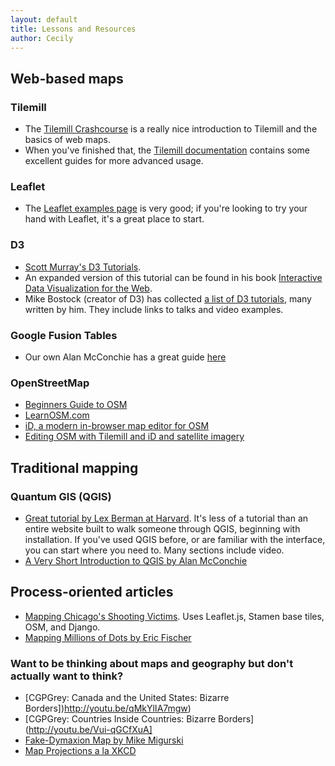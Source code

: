 ```yaml
---
layout: default
title: Lessons and Resources
author: Cecily
---
```

Web-based maps
--------------

### Tilemill 

- The [Tilemill Crashcourse](http://www.mapbox.com/tilemill/docs/crashcourse/introduction/) is a really nice introduction to Tilemill and the basics of web maps.
- When you've finished that, the [Tilemill documentation](https://www.mapbox.com/tilemill/docs/guides/add-shapefile/) contains some excellent guides for more advanced usage.

### Leaflet
	
- The [Leaflet examples page](http://leafletjs.com/examples.html) is very good; if you're looking to try your hand with Leaflet, it's a great place to start.
	
### D3
	
- [Scott Murray's D3 Tutorials](http://alignedleft.com/tutorials/d3).
- An expanded version of this tutorial can be found in his book [Interactive Data Visualization for the Web](http://chimera.labs.oreilly.com/books/1230000000345).
- Mike Bostock (creator of D3) has collected [a list of D3 tutorials](https://github.com/mbostock/d3/wiki/Tutorials), many written by him. They include links to talks and video examples. 

### Google Fusion Tables

- Our own Alan McConchie has a great guide [here](http://mappingmashups.net/2012/11/29/mapping-with-google-fusion-tables)
	
### OpenStreetMap

- [Beginners Guide to OSM](http://wiki.openstreetmap.org/wiki/Beginners'_guide)
- [LearnOSM.com](http://learnosm.org/en)
- [iD, a modern in-browser map editor for OSM](http://www.mapbox.com/blog/new-map-editor-launches-openstreetmap/)
- [Editing OSM with Tilemill and iD and satellite imagery](http://www.mapbox.com/blog/tracing-landsat8-for-osm/)

Traditional mapping
-------------------

### Quantum GIS (QGIS)

- [Great tutorial by Lex Berman at Harvard](http://maps.cga.harvard.edu/qgis/). It's less of a tutorial than an entire website built to walk someone through QGIS, beginning with installation. If you've used QGIS before, or are familiar with the interface, you can start where you need to. Many sections include video.
- [A Very Short Introduction to QGIS by Alan McConchie](http://mappingmashups.net/2012/11/30/a-very-short-introduction-to-qgis/)


Process-oriented articles
-------------------------

- [Mapping Chicago's Shooting Victims](http://blog.apps.chicagotribune.com/2013/07/15/mapping-chicagos-shooting-victims). Uses Leaflet.js, Stamen base tiles, OSM, and Django.
- [Mapping Millions of Dots by Eric Fischer](http://www.mapbox.com/blog/mapping-millions-of-dots/)


### Want to be thinking about maps and geography but don't actually want to think?

- [CGPGrey: Canada and the United States: Bizarre Borders])http://youtu.be/qMkYlIA7mgw)
- [CGPGrey: Countries Inside Countries: Bizarre Borders](http://youtu.be/Vui-qGCfXuA]
- [Fake-Dymaxion Map by Mike Migurski](http://teczno.com/faumaxion-II)
- [Map Projections a la XKCD](http://xkcd.com/977)
